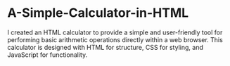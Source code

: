 # A-Simple-Calculator-in-HTML
I created an HTML calculator to provide a simple and user-friendly tool for performing basic arithmetic operations directly within a web browser. This calculator is designed with HTML for structure, CSS for styling, and JavaScript for functionality. 
